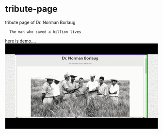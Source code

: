 # tribute-page
tribute page of
Dr. Norman Borlaug

      The man who saved a billion lives
      
here is demo....
![demo](demo(12).gif)
